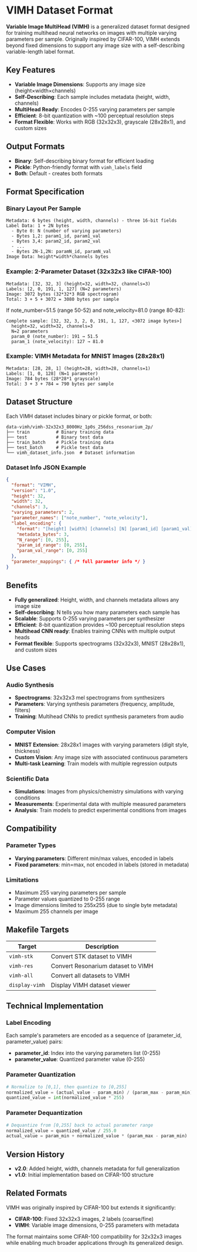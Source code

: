 # VIMH Dataset Format

**Variable Image MultiHead (VIMH)** is a generalized dataset format designed for training multihead neural networks on images with multiple varying parameters per sample. Originally inspired by CIFAR-100, VIMH extends beyond fixed dimensions to support any image size with a self-describing variable-length label format.

## Key Features

- **Variable Image Dimensions**: Supports any image size (height×width×channels)
- **Self-Describing**: Each sample includes metadata (height, width, channels)
- **MultiHead Ready**: Encodes 0-255 varying parameters per sample
- **Efficient**: 8-bit quantization with ~100 perceptual resolution steps
- **Format Flexible**: Works with RGB (32x32x3), grayscale (28x28x1), and custom sizes

## Output Formats

- **Binary**: Self-describing binary format for efficient loading
- **Pickle**: Python-friendly format with `vimh_labels` field
- **Both**: Default - creates both formats

## Format Specification

### Binary Layout Per Sample
```
Metadata: 6 bytes (height, width, channels) - three 16-bit fields
Label Data: 1 + 2N bytes
  - Byte 0: N (number of varying parameters)
  - Bytes 1,2: param1_id, param1_val
  - Bytes 3,4: param2_id, param2_val
  - ...
  - Bytes 2N-1,2N: paramN_id, paramN_val
Image Data: height*width*channels bytes
```

### Example: 2-Parameter Dataset (32x32x3 like CIFAR-100)
```
Metadata: [32, 32, 3] (height=32, width=32, channels=3)
Labels: [2, 0, 191, 1, 127] (N=2 parameters)
Image: 3072 bytes (32*32*3 RGB spectrogram)
Total: 3 + 5 + 3072 = 3080 bytes per sample
```

If note_number=51.5 (range 50-52) and note_velocity=81.0 (range 80-82):
```
Complete sample: [32, 32, 3, 2, 0, 191, 1, 127, <3072 image bytes>]
  height=32, width=32, channels=3
  N=2 parameters
  param_0 (note_number): 191 → 51.5
  param_1 (note_velocity): 127 → 81.0
```

### Example: VIMH Metadata for MNIST Images (28x28x1)
```
Metadata: [28, 28, 1] (height=28, width=28, channels=1)
Labels: [1, 0, 128] (N=1 parameter)
Image: 784 bytes (28*28*1 grayscale)
Total: 3 + 3 + 784 = 790 bytes per sample
```

## Dataset Structure

Each VIMH dataset includes binary or pickle format, or both:

```
data-vimh/vimh-32x32x3_8000Hz_1p0s_256dss_resonarium_2p/
├── train          # Binary training data
├── test           # Binary test data
├── train_batch    # Pickle training data
├── test_batch     # Pickle test data
└── vimh_dataset_info.json  # Dataset information
```

### Dataset Info JSON Example
```json
{
  "format": "VIMH",
  "version": "1.0",
  "height": 32,
  "width": 32,
  "channels": 3,
  "varying_parameters": 2,
  "parameter_names": ["note_number", "note_velocity"],
  "label_encoding": {
    "format": "[height] [width] [channels] [N] [param1_id] [param1_val] [param2_id] [param2_val] ...",
    "metadata_bytes": 3,
    "N_range": [0, 255],
    "param_id_range": [0, 255],
    "param_val_range": [0, 255]
  },
  "parameter_mappings": { /* full parameter info */ }
}
```

## Benefits

- **Fully generalized**: Height, width, and channels metadata allows any image size
- **Self-describing**: N tells you how many parameters each sample has
- **Scalable**: Supports 0-255 varying parameters per synthesizer
- **Efficient**: 8-bit quantization provides ~100 perceptual resolution steps
- **Multihead CNN ready**: Enables training CNNs with multiple output heads
- **Format flexible**: Supports spectrograms (32x32x3), MNIST (28x28x1), and custom sizes

## Use Cases

### Audio Synthesis
- **Spectrograms**: 32x32x3 mel spectrograms from synthesizers
- **Parameters**: Varying synthesis parameters (frequency, amplitude, filters)
- **Training**: Multihead CNNs to predict synthesis parameters from audio

### Computer Vision
- **MNIST Extension**: 28x28x1 images with varying parameters (digit style, thickness)
- **Custom Vision**: Any image size with associated continuous parameters
- **Multi-task Learning**: Train models with multiple regression outputs

### Scientific Data
- **Simulations**: Images from physics/chemistry simulations with varying conditions
- **Measurements**: Experimental data with multiple measured parameters
- **Analysis**: Train models to predict experimental conditions from images

## Compatibility

### Parameter Types
- **Varying parameters**: Different min/max values, encoded in labels
- **Fixed parameters**: min=max, not encoded in labels (stored in metadata)

### Limitations
- Maximum 255 varying parameters per sample
- Parameter values quantized to 0-255 range
- Image dimensions limited to 255x255 (due to single byte metadata)
- Maximum 255 channels per image

## Makefile Targets

| Target | Description |
|--------|-------------|
| `vimh-stk` | Convert STK dataset to VIMH |
| `vimh-res` | Convert Resonarium dataset to VIMH |
| `vimh-all` | Convert all datasets to VIMH |
| `display-vimh` | Display VIMH dataset viewer |

## Technical Implementation

### Label Encoding
Each sample's parameters are encoded as a sequence of (parameter_id, parameter_value) pairs:
- **parameter_id**: Index into the varying parameters list (0-255)
- **parameter_value**: Quantized parameter value (0-255)

### Parameter Quantization
```python
# Normalize to [0,1], then quantize to [0,255]
normalized_value = (actual_value - param_min) / (param_max - param_min)
quantized_value = int(normalized_value * 255)
```

### Parameter Dequantization
```python
# Dequantize from [0,255] back to actual parameter range
normalized_value = quantized_value / 255.0
actual_value = param_min + normalized_value * (param_max - param_min)
```

## Version History

- **v2.0**: Added height, width, channels metadata for full generalization
- **v1.0**: Initial implementation based on CIFAR-100 structure

## Related Formats

VIMH was originally inspired by CIFAR-100 but extends it significantly:
- **CIFAR-100**: Fixed 32x32x3 images, 2 labels (coarse/fine)
- **VIMH**: Variable image dimensions, 0-255 parameters with metadata

The format maintains some CIFAR-100 compatibility for 32x32x3 images while enabling much broader applications through its generalized design.
